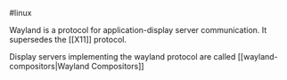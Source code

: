 #linux

Wayland is a protocol for application-display server communication. It supersedes the [[X11]] protocol.

Display servers implementing the wayland protocol are called [[wayland-compositors|Wayland Compositors]] 
